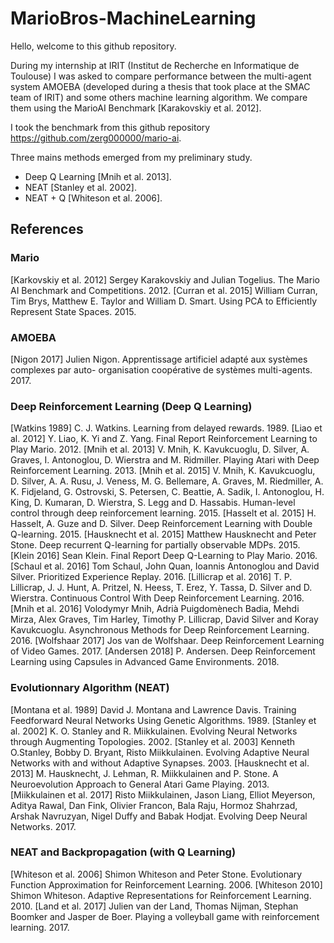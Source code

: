 # MarioBros-MachineLearning

Hello, welcome to this github repository. 

During my internship at IRIT (Institut de Recherche en Informatique de Toulouse) I was asked to compare performance between the multi-agent system AMOEBA (developed during a thesis that took place at the SMAC team of IRIT) and some others machine learning algorithm.
We compare them using the MarioAI Benchmark [Karakovskiy et al. 2012].

I took the benchmark from this github repository https://github.com/zerg000000/mario-ai.

Three mains methods emerged from my preliminary study.
* Deep Q Learning [Mnih et al. 2013].
* NEAT [Stanley et al. 2002].
* NEAT + Q [Whiteson et al. 2006].

## References

### Mario
[Karkovskiy et al. 2012] Sergey Karakovskiy and Julian Togelius.  The Mario AI Benchmark and 	Competitions. 2012.
[Curran et al. 2015] William Curran, Tim Brys, Matthew E. Taylor and William D. Smart.  Using 	PCA to Efficiently Represent State Spaces. 2015.

### AMOEBA
[Nigon 2017] Julien Nigon.  Apprentissage artificiel adapté aux systèmes complexes par auto-	organisation coopérative de systèmes multi-agents. 2017.

### Deep Reinforcement Learning (Deep Q Learning)
[Watkins 1989] C. J. Watkins.  Learning from delayed rewards. 1989.
[Liao et al. 2012] Y. Liao, K. Yi and Z. Yang.  Final Report Reinforcement Learning to Play Mario. 	2012.
[Mnih et al. 2013] V. Mnih, K. Kavukcuoglu, D. Silver, A. Graves, I. Antonoglou, D. Wierstra and 	M. Ridmiller. 	Playing Atari with Deep Reinforcement Learning. 2013.
[Mnih et al. 2015] V. Mnih, K. Kavukcuoglu, D. Silver, A. A. Rusu, J. Veness, M. G. Bellemare, A. 	Graves, M. Riedmiller, A. K. Fidjeland, G. Ostrovski, S. Petersen, C. Beattie, A. Sadik, I. 	Antonoglou, H. King, D. Kumaran, D. Wierstra, S. Legg and D. Hassabis.  Human-level control 	through deep reinforcement learning. 2015.
[Hasselt et al. 2015] H. Hasselt, A. Guze and D. Silver.  Deep Reinforcement Learning with Double 	Q-learning. 2015.
[Hausknecht et al. 2015] Matthew Hausknecht and Peter Stone.  Deep recurrent Q-learning for 	partially observable MDPs. 2015.
[Klein 2016] Sean Klein.  Final Report Deep Q-Learning to Play Mario. 2016.
[Schaul et al. 2016] Tom Schaul, John Quan, Ioannis Antonoglou and David Silver.  Prioritized 	Experience Replay. 	2016.
[Lillicrap et al. 2016] T. P. Lillicrap, J. J. Hunt, A. Pritzel, N. Heess, T. Erez, Y. Tassa, D. Silver and 	D. Wierstra.  Continuous Control With Deep Reinforcement Learning. 2016.
[Mnih et al. 2016] Volodymyr Mnih, Adrià Puigdomènech Badia, Mehdi Mirza, Alex Graves, Tim 	Harley, Timothy P. Lillicrap, David Silver and Koray Kavukcuoglu.  Asynchronous Methods for 	Deep Reinforcement Learning. 2016.
[Wolfshaar 2017] Jos van de Wolfshaar.  Deep Reinforcement Learning of Video Games. 2017.
[Andersen 2018] P. Andersen.  Deep Reinforcement Learning using Capsules in Advanced Game 	Environments. 2018.

### Evolutionnary Algorithm (NEAT)
[Montana et al. 1989] David J. Montana and Lawrence Davis.  Training Feedforward Neural 	Networks Using Genetic Algorithms. 1989.
[Stanley et al. 2002] K. O. Stanley and R. Miikkulainen.  Evolving Neural Networks through 	Augmenting Topologies. 2002.
[Stanley et al. 2003] Kenneth O.Stanley, Bobby D. Bryant, Risto Miikkulainen.  Evolving Adaptive 	Neural Networks with and without Adaptive Synapses. 2003.
[Hausknecht et al. 2013] M. Hausknecht, J. Lehman, R. Miikkulainen and P. Stone.  A 	Neuroevolution Approach to 	General Atari Game Playing. 2013.
[Miikkulainen et al. 2017] Risto Miikkulainen, Jason Liang, Elliot Meyerson, Aditya Rawal, Dan 	Fink, Olivier Francon, Bala Raju, Hormoz Shahrzad, Arshak Navruzyan, Nigel Duffy and Babak 	Hodjat.  Evolving Deep Neural Networks. 2017.

### NEAT and Backpropagation (with Q Learning)
[Whiteson et al. 2006] Shimon Whiteson and Peter Stone.  Evolutionary Function Approximation 	for Reinforcement Learning. 2006.
[Whiteson 2010] Shimon Whiteson.  Adaptive Representations for Reinforcement Learning. 2010.
[Land et al. 2017] Julien van der Land, Thomas Nijman, Stephan Boomker and Jasper de Boer.  	Playing a volleyball game with reinforcement learning. 2017.
